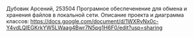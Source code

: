 Дубовик Арсений, 253504
Програмное обеспеченение для обмена и хранения файлов в локальной сети.
Описание проекта и диаграмма классов:
https://docs.google.com/document/d/1WXRyNx0c-Y4vdLQlEGKrkYW5LWaag4Bwr7N5pg1H6F0/edit?usp=sharing
